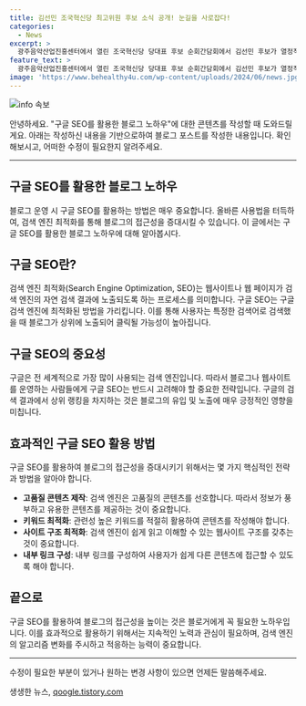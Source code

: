 ```yaml
---
title: 김선민 조국혁신당 최고위원 후보 소식 공개! 눈길을 사로잡다!
categories:
  - News
excerpt: >
  광주음악산업진흥센터에서 열린 조국혁신당 당대표 후보 순회간담회에서 김선민 후보가 열정적인 모습을 보였다. 최고위원 후보로 활약 중인 그의 인기는 높아지고 있는 가운데, 당내 최고위원 후보로서의 행보가 기대된다.
feature_text: >
  광주음악산업진흥센터에서 열린 조국혁신당 당대표 후보 순회간담회에서 김선민 후보가 열정적인 모습을 보였다. 최고위원 후보로 활약 중인 그의 인기는 높아지고 있는 가운데, 당내 최고위원 후보로서의 행보가 기대된다.
image: 'https://www.behealthy4u.com/wp-content/uploads/2024/06/news.jpg'
---
```


<p><img src="https://www.behealthy4u.com/wp-content/uploads/2024/06/news.jpg" alt="info 속보" /></p>

<p>안녕하세요. "구글 SEO를 활용한 블로그 노하우"에 대한 콘텐츠를 작성할 때 도와드릴게요. 아래는 작성하신 내용을 기반으로하여 블로그 포스트를 작성한 내용입니다. 확인해보시고, 어떠한 수정이 필요한지 알려주세요.</p>

<hr />

<h2 data-ke-size="size26">구글 SEO를 활용한 블로그 노하우</h2>

<p data-ke-size="size16">블로그 운영 시 구글 SEO를 활용하는 방법은 매우 중요합니다. 올바른 사용법을 터득하여, 검색 엔진 최적화를 통해 블로그의 접근성을 증대시킬 수 있습니다. 이 글에서는 구글 SEO를 활용한 블로그 노하우에 대해 알아봅시다.</p>

<h2 data-ke-size="size24">구글 SEO란?</h2>

<p data-ke-size="size16">검색 엔진 최적화(Search Engine Optimization, SEO)는 웹사이트나 웹 페이지가 검색 엔진의 자연 검색 결과에 노출되도록 하는 프로세스를 의미합니다. 구글 SEO는 구글 검색 엔진에 최적화된 방법을 가리킵니다. 이를 통해 사용자는 특정한 검색어로 검색했을 때 블로그가 상위에 노출되어 클릭될 가능성이 높아집니다.</p>

<h2 data-ke-size="size24">구글 SEO의 중요성</h2>

<p data-ke-size="size16">구글은 전 세계적으로 가장 많이 사용되는 검색 엔진입니다. 따라서 블로그나 웹사이트를 운영하는 사람들에게 구글 SEO는 반드시 고려해야 할 중요한 전략입니다. 구글의 검색 결과에서 상위 랭킹을 차지하는 것은 블로그의 유입 및 노출에 매우 긍정적인 영향을 미칩니다.</p>

<h2 data-ke-size="size24">효과적인 구글 SEO 활용 방법</h2>

<p data-ke-size="size16">구글 SEO를 활용하여 블로그의 접근성을 증대시키기 위해서는 몇 가지 핵심적인 전략과 방법을 알아야 합니다.</p>

<ul>
    <li><b>고품질 콘텐츠 제작</b>: 검색 엔진은 고품질의 콘텐츠를 선호합니다. 따라서 정보가 풍부하고 유용한 콘텐츠를 제공하는 것이 중요합니다.</li>
    <li><b>키워드 최적화</b>: 관련성 높은 키워드를 적절히 활용하여 콘텐츠를 작성해야 합니다.</li>
    <li><b>사이트 구조 최적화</b>: 검색 엔진이 쉽게 읽고 이해할 수 있는 웹사이트 구조를 갖추는 것이 중요합니다.</li>
    <li><b>내부 링크 구성</b>: 내부 링크를 구성하여 사용자가 쉽게 다른 콘텐츠에 접근할 수 있도록 해야 합니다.</li>
</ul>

<h2 data-ke-size="size24">끝으로</h2>

<p data-ke-size="size16">구글 SEO를 활용하여 블로그의 접근성을 높이는 것은 블로거에게 꼭 필요한 노하우입니다. 이를 효과적으로 활용하기 위해서는 지속적인 노력과 관심이 필요하며, 검색 엔진의 알고리즘 변화를 주시하고 적응하는 능력이 중요합니다.</p>

<hr />

<p>수정이 필요한 부분이 있거나 원하는 변경 사항이 있으면 언제든 말씀해주세요.</p>
생생한 뉴스, <a href="https://qoogle.tistory.com" rel="dofollow">qoogle.tistory.com</a>


